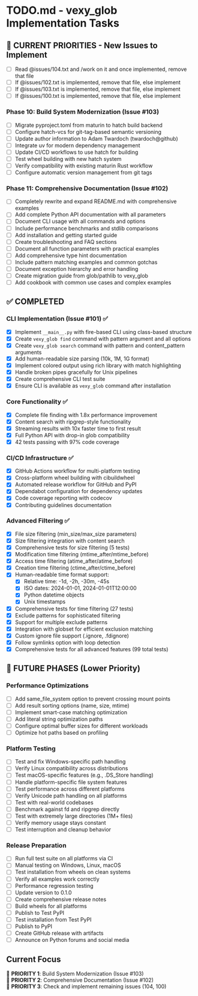 # TODO.md - vexy_glob Implementation Tasks

## 🚀 CURRENT PRIORITIES - New Issues to Implement

- [ ] Read @issues/104.txt and /work on it and once implemented, remove that file
- [ ] If @issues/102.txt is implemented, remove that file, else implement
- [ ] If @issues/103.txt is implemented, remove that file, else implement
- [ ] If @issues/100.txt is implemented, remove that file, else implement

### Phase 10: Build System Modernization (Issue #103)

- [ ] Migrate pyproject.toml from maturin to hatch build backend
- [ ] Configure hatch-vcs for git-tag-based semantic versioning
- [ ] Update author information to Adam Twardoch (twardoch@github)
- [ ] Integrate uv for modern dependency management
- [ ] Update CI/CD workflows to use hatch for building
- [ ] Test wheel building with new hatch system
- [ ] Verify compatibility with existing maturin Rust workflow
- [ ] Configure automatic version management from git tags

### Phase 11: Comprehensive Documentation (Issue #102)

- [ ] Completely rewrite and expand README.md with comprehensive examples
- [ ] Add complete Python API documentation with all parameters
- [ ] Document CLI usage with all commands and options
- [ ] Include performance benchmarks and stdlib comparisons
- [ ] Add installation and getting started guide
- [ ] Create troubleshooting and FAQ sections
- [ ] Document all function parameters with practical examples
- [ ] Add comprehensive type hint documentation
- [ ] Include pattern matching examples and common gotchas
- [ ] Document exception hierarchy and error handling
- [ ] Create migration guide from glob/pathlib to vexy_glob
- [ ] Add cookbook with common use cases and complex examples

## ✅ COMPLETED

### CLI Implementation (Issue #101) ✅

- [x] Implement `__main__.py` with fire-based CLI using class-based structure
- [x] Create `vexy_glob find` command with pattern argument and all options
- [x] Create `vexy_glob search` command with pattern and content_pattern arguments
- [x] Add human-readable size parsing (10k, 1M, 1G format)
- [x] Implement colored output using rich library with match highlighting
- [x] Handle broken pipes gracefully for Unix pipelines
- [x] Create comprehensive CLI test suite
- [x] Ensure CLI is available as `vexy_glob` command after installation

### Core Functionality ✅

- [x] Complete file finding with 1.8x performance improvement
- [x] Content search with ripgrep-style functionality
- [x] Streaming results with 10x faster time to first result
- [x] Full Python API with drop-in glob compatibility
- [x] 42 tests passing with 97% code coverage

### CI/CD Infrastructure ✅

- [x] GitHub Actions workflow for multi-platform testing
- [x] Cross-platform wheel building with cibuildwheel
- [x] Automated release workflow for GitHub and PyPI
- [x] Dependabot configuration for dependency updates
- [x] Code coverage reporting with codecov
- [x] Contributing guidelines documentation

### Advanced Filtering ✅

- [x] File size filtering (min_size/max_size parameters)
- [x] Size filtering integration with content search
- [x] Comprehensive tests for size filtering (5 tests)
- [x] Modification time filtering (mtime_after/mtime_before)
- [x] Access time filtering (atime_after/atime_before)
- [x] Creation time filtering (ctime_after/ctime_before)
- [x] Human-readable time format support:
  - [x] Relative time: -1d, -2h, -30m, -45s
  - [x] ISO dates: 2024-01-01, 2024-01-01T12:00:00
  - [x] Python datetime objects
  - [x] Unix timestamps
- [x] Comprehensive tests for time filtering (27 tests)
- [x] Exclude patterns for sophisticated filtering
- [x] Support for multiple exclude patterns
- [x] Integration with globset for efficient exclusion matching
- [x] Custom ignore file support (.ignore, .fdignore)
- [x] Follow symlinks option with loop detection
- [x] Comprehensive tests for all advanced features (99 total tests)

## 🔄 FUTURE PHASES (Lower Priority)

### Performance Optimizations

- [ ] Add same_file_system option to prevent crossing mount points
- [ ] Add result sorting options (name, size, mtime)
- [ ] Implement smart-case matching optimization
- [ ] Add literal string optimization paths
- [ ] Configure optimal buffer sizes for different workloads
- [ ] Optimize hot paths based on profiling

### Platform Testing

- [ ] Test and fix Windows-specific path handling
- [ ] Verify Linux compatibility across distributions
- [ ] Test macOS-specific features (e.g., .DS_Store handling)
- [ ] Handle platform-specific file system features
- [ ] Test performance across different platforms
- [ ] Verify Unicode path handling on all platforms
- [ ] Test with real-world codebases
- [ ] Benchmark against fd and ripgrep directly
- [ ] Test with extremely large directories (1M+ files)
- [ ] Verify memory usage stays constant
- [ ] Test interruption and cleanup behavior

### Release Preparation

- [ ] Run full test suite on all platforms via CI
- [ ] Manual testing on Windows, Linux, macOS
- [ ] Test installation from wheels on clean systems
- [ ] Verify all examples work correctly
- [ ] Performance regression testing
- [ ] Update version to 0.1.0
- [ ] Create comprehensive release notes
- [ ] Build wheels for all platforms
- [ ] Publish to Test PyPI
- [ ] Test installation from Test PyPI
- [ ] Publish to PyPI
- [ ] Create GitHub release with artifacts
- [ ] Announce on Python forums and social media

## Current Focus

🎯 **PRIORITY 1**: Build System Modernization (Issue #103)  
🎯 **PRIORITY 2**: Comprehensive Documentation (Issue #102)  
🎯 **PRIORITY 3**: Check and implement remaining issues (104, 100)
